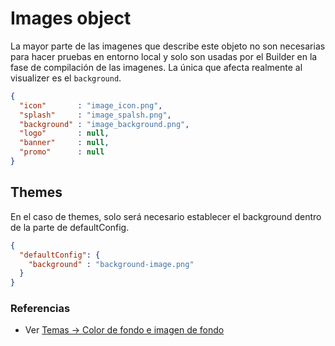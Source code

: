 # Images object

La mayor parte de las imagenes que describe este objeto no son necesarias para hacer pruebas en entorno local y solo son usadas por el Builder en la fase de compilación de las imagenes. La única que afecta realmente al visualizer es el `background`.


```json
{
  "icon"       : "image_icon.png",
  "splash"     : "image_spalsh.png",
  "background" : "image_background.png",
  "logo"       : null,
  "banner"     : null,
  "promo"      : null
}
```

## Themes

En el caso de themes, solo será necesario establecer el background dentro de la parte de defaultConfig.
```json
{
  "defaultConfig": {
    "background" : "background-image.png"
  }
}
```


### Referencias
* Ver [Temas -> Color de fondo e imagen de fondo](../themes/themes.md#color-de-fondo-e-imagen-de-fondo)
